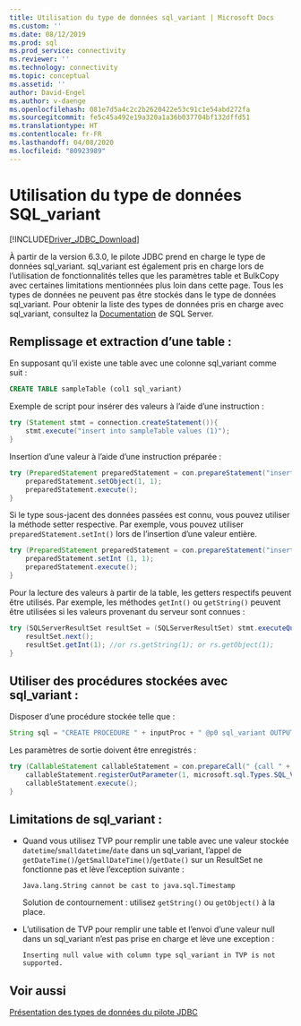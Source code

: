 ```yaml
---
title: Utilisation du type de données sql_variant | Microsoft Docs
ms.custom: ''
ms.date: 08/12/2019
ms.prod: sql
ms.prod_service: connectivity
ms.reviewer: ''
ms.technology: connectivity
ms.topic: conceptual
ms.assetid: ''
author: David-Engel
ms.author: v-daenge
ms.openlocfilehash: 081e7d5a4c2c2b2620422e53c91c1e54abd272fa
ms.sourcegitcommit: fe5c45a492e19a320a1a36b037704bf132dffd51
ms.translationtype: HT
ms.contentlocale: fr-FR
ms.lasthandoff: 04/08/2020
ms.locfileid: "80923989"
---
```

# <a name="using-sql_variant-data-type"></a>Utilisation du type de données SQL_variant

[!INCLUDE[Driver_JDBC_Download](../../includes/driver_jdbc_download.md)]

À partir de la version 6.3.0, le pilote JDBC prend en charge le type de données sql_variant. sql_variant est également pris en charge lors de l’utilisation de fonctionnalités telles que les paramètres table et BulkCopy avec certaines limitations mentionnées plus loin dans cette page. Tous les types de données ne peuvent pas être stockés dans le type de données sql_variant. Pour obtenir la liste des types de données pris en charge avec sql_variant, consultez la [Documentation](https://docs.microsoft.com/sql/t-sql/data-types/sql-variant-transact-sql) de SQL Server.

##  <a name="populating-and-retrieving-a-table"></a>Remplissage et extraction d’une table :
En supposant qu’il existe une table avec une colonne sql_variant comme suit :

```sql
CREATE TABLE sampleTable (col1 sql_variant)  
```

Exemple de script pour insérer des valeurs à l’aide d’une instruction :

```java
try (Statement stmt = connection.createStatement()){
    stmt.execute("insert into sampleTable values (1)");
}
```

Insertion d’une valeur à l’aide d’une instruction préparée :

```java
try (PreparedStatement preparedStatement = con.prepareStatement("insert into sampleTable values (?)")) {
    preparedStatement.setObject(1, 1);  
    preparedStatement.execute();
}
```      

Si le type sous-jacent des données passées est connu, vous pouvez utiliser la méthode setter respective. Par exemple, vous pouvez utiliser `preparedStatement.setInt()` lors de l’insertion d’une valeur entière.

```java
try (PreparedStatement preparedStatement = con.prepareStatement("insert into table values (?)")) {
    preparedStatement.setInt (1, 1);
    preparedStatement.execute();
}
```

Pour la lecture des valeurs à partir de la table, les getters respectifs peuvent être utilisés. Par exemple, les méthodes `getInt()` ou `getString()` peuvent être utilisées si les valeurs provenant du serveur sont connues :    

```java
try (SQLServerResultSet resultSet = (SQLServerResultSet) stmt.executeQuery("select * from sampleTable ")) {
    resultSet.next();          
    resultSet.getInt(1); //or rs.getString(1); or rs.getObject(1);
}
```

## <a name="using-stored-procedures-with-sql_variant"></a>Utiliser des procédures stockées avec sql_variant :   
Disposer d’une procédure stockée telle que :     

```java
String sql = "CREATE PROCEDURE " + inputProc + " @p0 sql_variant OUTPUT AS SELECT TOP 1 @p0=col1 FROM sampleTable ";
``` 
    
Les paramètres de sortie doivent être enregistrés :

```java
try (CallableStatement callableStatement = con.prepareCall(" {call " + inputProc + " (?) }")) {
    callableStatement.registerOutParameter(1, microsoft.sql.Types.SQL_VARIANT);      
    callableStatement.execute();
}
```

## <a name="limitations-of-sql_variant"></a>Limitations de sql_variant :
- Quand vous utilisez TVP pour remplir une table avec une valeur stockée `datetime`/`smalldatetime`/`date` dans un sql_variant, l’appel de `getDateTime()`/`getSmallDateTime()`/`getDate()` sur un ResultSet ne fonctionne pas et lève l’exception suivante :
    
    `Java.lang.String cannot be cast to java.sql.Timestamp`
   
    Solution de contournement : utilisez `getString()` ou `getObject()` à la place. 
    
- L’utilisation de TVP pour remplir une table et l’envoi d’une valeur null dans un sql_variant n’est pas prise en charge et lève une exception :
    
    `Inserting null value with column type sql_variant in TVP is not supported.`

## <a name="see-also"></a>Voir aussi

[Présentation des types de données du pilote JDBC](../../connect/jdbc/understanding-the-jdbc-driver-data-types.md)  
